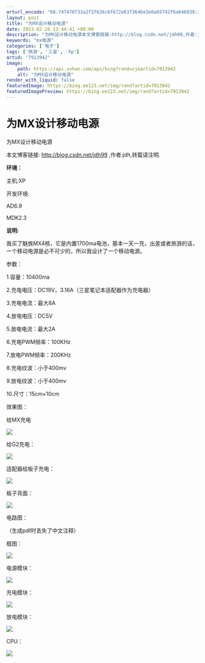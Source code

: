 ```yaml
---
arturl_encode: "68:747470733a2f2f626c6f672e6373646e2e6e65742f6a646839:392f61727469636c652f64657461696c732f37393133393432"
layout: post
title: "为MX设计移动电源"
date: 2023-02-26 13:44:41 +08:00
description: "为MX设计移动电源本文博客链接:http://blog.csdn.net/jdh99,作者:jdh,"
keywords: "mx电源"
categories: ['电子']
tags: ['旅游', '三星', 'Xp']
artid: "7913942"
image:
    path: https://api.vvhan.com/api/bing?rand=sj&artid=7913942
    alt: "为MX设计移动电源"
render_with_liquid: false
featuredImage: https://bing.ee123.net/img/rand?artid=7913942
featuredImagePreview: https://bing.ee123.net/img/rand?artid=7913942
---
```


# 为MX设计移动电源

为MX设计移动电源

本文博客链接:
<http://blog.csdn.net/jdh99>
,作者:jdh,转载请注明.

**环境：**



主机:XP

开发环境:

AD6.9

MDK2.3

**说明:**

我买了魅族MX4核，它是内置1700ma电池，基本一天一充，出差或者旅游的话，一个移动电源是必不可少的，所以我设计了一个移动电源。

参数：

1.容量：10400ma

2.充电电压：DC19V，3.16A（三星笔记本适配器作为充电器）

3.充电电流：最大8A

4.放电电压：DC5V

5.放电电流：最大2A

6.充电PWM频率：100KHz

7.放电PWM频率：200KHz

8.充电纹波：小于400mv

9.放电纹波：小于400mv

10.尺寸：15cm×10cm

效果图：

给MX充电

![](https://img-my.csdn.net/uploads/201208/27/1346080857_4314.JPG)

给G2充电：

![](https://img-my.csdn.net/uploads/201208/27/1346080945_3053.JPG)

适配器给板子充电：

![](https://img-my.csdn.net/uploads/201208/27/1346081033_3172.JPG)

板子背面：

![](https://img-my.csdn.net/uploads/201208/27/1346081138_5467.JPG)

电路图：

（生成pdf时丢失了中文注释）

框图：

![](https://img-my.csdn.net/uploads/201208/27/1346081189_6920.JPG)

电源模块：

![](https://img-my.csdn.net/uploads/201208/27/1346081279_4304.JPG)

充电模块：

![](https://img-my.csdn.net/uploads/201208/27/1346081354_9109.JPG)

放电模块：

![](https://img-my.csdn.net/uploads/201208/27/1346081418_4887.JPG)

CPU：

![](https://img-my.csdn.net/uploads/201208/27/1346081465_1133.JPG)